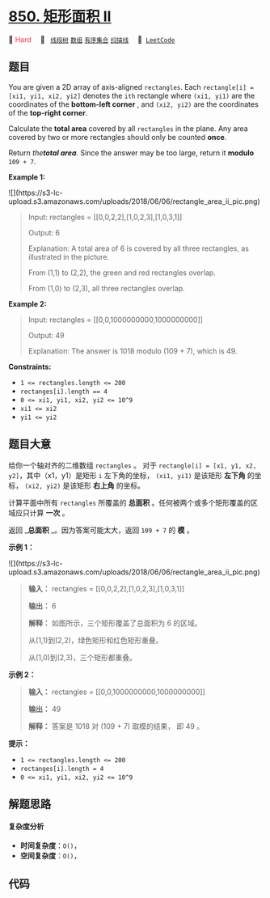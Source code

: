 # [850. 矩形面积 II](https://leetcode.com/problems/rectangle-area-ii)

🔴 <font color=#ff334b>Hard</font>&emsp; 🔖&ensp; [`线段树`](/outline/tag/segment-tree.md) [`数组`](/outline/tag/array.md) [`有序集合`](/outline/tag/ordered-set.md) [`扫描线`](/outline/tag/line-sweep.md)&emsp; 🔗&ensp;[`LeetCode`](https://leetcode.com/problems/rectangle-area-ii)

## 题目

You are given a 2D array of axis-aligned `rectangles`. Each `rectangle[i] =
[xi1, yi1, xi2, yi2]` denotes the `ith` rectangle where `(xi1, yi1)` are the
coordinates of the **bottom-left corner** , and `(xi2, yi2)` are the
coordinates of the **top-right corner**.

Calculate the **total area** covered by all `rectangles` in the plane. Any
area covered by two or more rectangles should only be counted **once**.

Return _the**total area**_. Since the answer may be too large, return it
**modulo** `109 + 7`.



**Example 1:**

![](https://s3-lc-
upload.s3.amazonaws.com/uploads/2018/06/06/rectangle_area_ii_pic.png)

> Input: rectangles = [[0,0,2,2],[1,0,2,3],[1,0,3,1]]
> 
> Output: 6
> 
> Explanation: A total area of 6 is covered by all three rectangles, as illustrated in the picture.
> 
> From (1,1) to (2,2), the green and red rectangles overlap.
> 
> From (1,0) to (2,3), all three rectangles overlap.

**Example 2:**

> Input: rectangles = [[0,0,1000000000,1000000000]]
> 
> Output: 49
> 
> Explanation: The answer is 1018 modulo (109 + 7), which is 49.

**Constraints:**

  * `1 <= rectangles.length <= 200`
  * `rectanges[i].length == 4`
  * `0 <= xi1, yi1, xi2, yi2 <= 10^9`
  * `xi1 <= xi2`
  * `yi1 <= yi2`


## 题目大意

给你一个轴对齐的二维数组 `rectangles` 。 对于 `rectangle[i] = [x1, y1, x2, y2]`，其中（x1，y1）是矩形
`i` 左下角的坐标， `(xi1, yi1)` 是该矩形 **左下角** 的坐标， `(xi2, yi2)` 是该矩形 **右上角** 的坐标。

计算平面中所有 `rectangles` 所覆盖的 **总面积** 。任何被两个或多个矩形覆盖的区域应只计算 **一次** 。

返回 _**总面积** _。因为答案可能太大，返回 `109 + 7` 的 **模**  。



**示例 1：**

![](https://s3-lc-
upload.s3.amazonaws.com/uploads/2018/06/06/rectangle_area_ii_pic.png)

> 
> 
> 
> 
> 
> **输入：** rectangles = [[0,0,2,2],[1,0,2,3],[1,0,3,1]]
> 
> **输出：** 6
> 
> **解释：** 如图所示，三个矩形覆盖了总面积为 6 的区域。
> 
> 从(1,1)到(2,2)，绿色矩形和红色矩形重叠。
> 
> 从(1,0)到(2,3)，三个矩形都重叠。
> 
> 

**示例 2：**

> 
> 
> 
> 
> 
> **输入：** rectangles = [[0,0,1000000000,1000000000]]
> 
> **输出：** 49
> 
> **解释：** 答案是 1018 对 (109 + 7) 取模的结果， 即 49 。
> 
> 



**提示：**

  * `1 <= rectangles.length <= 200`
  * `rectanges[i].length = 4`
  * `0 <= xi1, yi1, xi2, yi2 <= 10^9`


## 解题思路

#### 复杂度分析

- **时间复杂度**：`O()`，
- **空间复杂度**：`O()`，

## 代码

```javascript

```